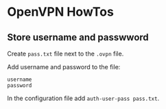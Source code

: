 # OpenVPN HowTos

## Store username and passwword

Create `pass.txt` file next to the `.ovpn` file.

Add username and password to the file:

```
username
password
```

In the configuration file add `auth-user-pass pass.txt`.